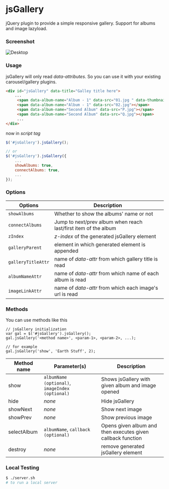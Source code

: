 # jsGallery

jQuery plugin to provide a simple responsive gallery. Support for albums and image lazyload.

### Screenshot
![Desktop](./screeshot.png)


### Usage

jsGallery will only read *data-attributes*. So you can use it with your existing carousel/gallery plugins.
```html
<div id="jsGallery" data-title="Galley title here">
    ...
     <span data-album-name="Album - 1" data-src="01.jpg " data-thumbnail="thumb1.jpg"></span>
     <span data-album-name="Album - 1" data-src="02.jpg"></span>
     <span data-album-name="Second Album" data-src="P.jpg"></span>
     <span data-album-name="Second Album" data-src="Q.jpg"></span>
     ...
</div>    
```

now in *script tag*
```javascript
$('#jsGallery').jsGallery();

// or
$('#jsGallery').jsGallery({
    ...
    showAlbums: true,
    connectAlbums: true,
    ...
});
```



### Options

| Options | Description |
|--------------|-------------|
|`showAlbums`| Whether to show the albums' name or not |
|`connectAlbums`| Jump to next/prev album when reach last/first item of the album |
|`zIndex`|*z-index* of the generated jsGallery element|
|`galleryParent`|element in which generated element is appended|
|`galleryTitleAttr`|name of *data-attr* from which gallery title is read|
|`albumNameAttr`|name of *data-attr* from which name of each album is read|
|`imageLinkAttr`|name of *data-attr* from which each image's url is read|


### Methods

You can use methods like this

```
// jsGallery initialization
var gal = $('#jsGallery').jsGallery();
gal.jsGallery('<method name>', <param-1>, <param-2>, ...);

// for example
gal.jsGallery('show', 'Earth Stuff', 2);
```


|Method name|Parameter(s)|Description|
|-----------|------------|-----------|
|show|`albumName (optional)`, `imageIndex (optional)`|Shows jsGallery with given album and image opened|
|hide|*none*|Hide jsGallery|
|showNext|*none*|Show next image|
|showPrev|*none*|Show previous image|
|selectAlbum|`albumName`, `callback (optional)`|Opens given album and then executes given callback function|
|destroy|*none*|remove generated jsGallery element|

### Local Testing

```bash
$ ./server.sh
# to run a local server
```
